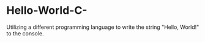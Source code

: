 # Hello-World-C-
Utilizing a different programming language to write the string "Hello, World!" to the console. 
